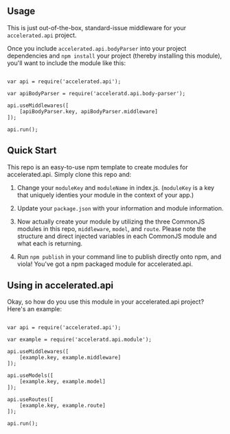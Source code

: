 
## Usage
This is just out-of-the-box, standard-issue middleware for your ```accelerated.api``` project.

Once you include ```accelerated.api.bodyParser``` into your project dependencies and ```npm install``` your project (thereby installing this module), you'll want to include the module like this:

```

var api = require('accelerated.api');

var apiBodyParser = require('acceleratd.api.body-parser');

api.useMiddlewares([ 
	[apiBodyParser.key, apiBodyParser.middleware]
]);

api.run();

```


## Quick Start
This repo is an easy-to-use npm template to create modules for accelerated.api. Simply clone this repo and:

1. Change your ```moduleKey``` and ```moduleName``` in index.js. (```moduleKey``` is a key that uniquely identies your module in the context of your app.)

2. Update your ```package.json``` with your information and module information.

3. Now actually create your module by utilizing the three CommonJS modules in this repo, ```middleware```, ```model```, and ```route```. Please note the structure and direct injected variables in each CommonJS module and what each is returning.

4. Run ```npm publish``` in your command line to publish directly onto npm, and viola! You've got a npm packaged module for accelerated.api.

## Using in accelerated.api
Okay, so how do you use this module in your accelerated.api project? Here's an example:

```

var api = require('accelerated.api');

var example = require('acceleratd.api.module');

api.useMiddlewares([ 
	[example.key, example.middleware]
]);

api.useModels([
	[example.key, example.model]
]);

api.useRoutes([
	[example.key, example.route]
]);

api.run();

```
